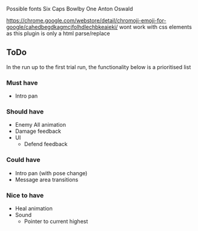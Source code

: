 Possible fonts
 Six Caps
 Bowlby One
 Anton
 Oswald


https://chrome.google.com/webstore/detail/chromoji-emoji-for-google/cahedbegdkagmcjfolhdlechbkeaieki/
wont work with css elements as this plugin is only a html parse/replace


ToDo
----

In the run up to the first trial run, the functionality below is a prioritised list

### Must have ###

* Intro pan

### Should have ###

* Enemy All animation
* Damage feedback
* UI
  * Defend feedback

### Could have ###

* Intro pan (with pose change)
* Message area transitions

### Nice to have ###

* Heal animation
* Sound
  * Pointer to current highest
